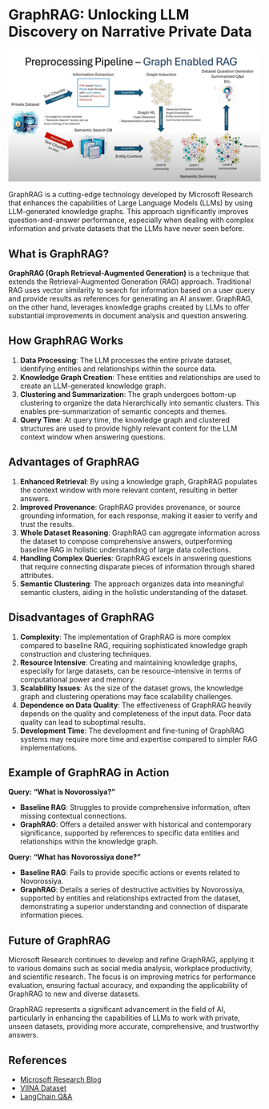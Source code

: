 # GraphRAG: Unlocking LLM Discovery on Narrative Private Data

![alt text](https://github.com/Pankajmalhan/graph-rag/blob/main/media/2.png)

GraphRAG is a cutting-edge technology developed by Microsoft Research that enhances the capabilities of Large Language Models (LLMs) by using LLM-generated knowledge graphs. This approach significantly improves question-and-answer performance, especially when dealing with complex information and private datasets that the LLMs have never seen before.

## What is GraphRAG?

**GraphRAG (Graph Retrieval-Augmented Generation)** is a technique that extends the Retrieval-Augmented Generation (RAG) approach. Traditional RAG uses vector similarity to search for information based on a user query and provide results as references for generating an AI answer. GraphRAG, on the other hand, leverages knowledge graphs created by LLMs to offer substantial improvements in document analysis and question answering.

## How GraphRAG Works

1. **Data Processing**: The LLM processes the entire private dataset, identifying entities and relationships within the source data.
2. **Knowledge Graph Creation**: These entities and relationships are used to create an LLM-generated knowledge graph.
3. **Clustering and Summarization**: The graph undergoes bottom-up clustering to organize the data hierarchically into semantic clusters. This enables pre-summarization of semantic concepts and themes.
4. **Query Time**: At query time, the knowledge graph and clustered structures are used to provide highly relevant content for the LLM context window when answering questions.

## Advantages of GraphRAG

1. **Enhanced Retrieval**: By using a knowledge graph, GraphRAG populates the context window with more relevant content, resulting in better answers.
2. **Improved Provenance**: GraphRAG provides provenance, or source grounding information, for each response, making it easier to verify and trust the results.
3. **Whole Dataset Reasoning**: GraphRAG can aggregate information across the dataset to compose comprehensive answers, outperforming baseline RAG in holistic understanding of large data collections.
4. **Handling Complex Queries**: GraphRAG excels in answering questions that require connecting disparate pieces of information through shared attributes.
5. **Semantic Clustering**: The approach organizes data into meaningful semantic clusters, aiding in the holistic understanding of the dataset.

## Disadvantages of GraphRAG

1. **Complexity**: The implementation of GraphRAG is more complex compared to baseline RAG, requiring sophisticated knowledge graph construction and clustering techniques.
2. **Resource Intensive**: Creating and maintaining knowledge graphs, especially for large datasets, can be resource-intensive in terms of computational power and memory.
3. **Scalability Issues**: As the size of the dataset grows, the knowledge graph and clustering operations may face scalability challenges.
4. **Dependence on Data Quality**: The effectiveness of GraphRAG heavily depends on the quality and completeness of the input data. Poor data quality can lead to suboptimal results.
5. **Development Time**: The development and fine-tuning of GraphRAG systems may require more time and expertise compared to simpler RAG implementations.

## Example of GraphRAG in Action

**Query: “What is Novorossiya?”**

- **Baseline RAG**: Struggles to provide comprehensive information, often missing contextual connections.
- **GraphRAG**: Offers a detailed answer with historical and contemporary significance, supported by references to specific data entities and relationships within the knowledge graph.

**Query: “What has Novorossiya done?”**

- **Baseline RAG**: Fails to provide specific actions or events related to Novorossiya.
- **GraphRAG**: Details a series of destructive activities by Novorossiya, supported by entities and relationships extracted from the dataset, demonstrating a superior understanding and connection of disparate information pieces.

## Future of GraphRAG

Microsoft Research continues to develop and refine GraphRAG, applying it to various domains such as social media analysis, workplace productivity, and scientific research. The focus is on improving metrics for performance evaluation, ensuring factual accuracy, and expanding the applicability of GraphRAG to new and diverse datasets.

GraphRAG represents a significant advancement in the field of AI, particularly in enhancing the capabilities of LLMs to work with private, unseen datasets, providing more accurate, comprehensive, and trustworthy answers.

## References

- [Microsoft Research Blog](https://www.microsoft.com/en-us/research/blog/graphrag-unlocking-llm-discovery-on-narrative-private-data/)
- [VIINA Dataset](https://www.microsoft.com/en-us/research/project/viina-dataset/)
- [LangChain Q&A](https://www.microsoft.com/en-us/research/project/langchain-q-a/)
